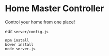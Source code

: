 # Home Master Controller

Control your home from one place!

edit `server/config.js`

```
npm install
bower install
node server.js
```
